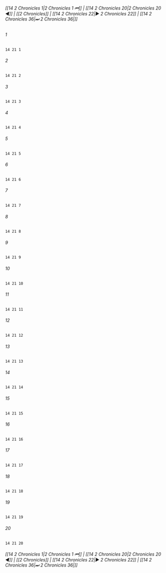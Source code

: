 
###### [[14 2 Chronicles 1|2 Chronicles 1 ⏮]] | [[14 2 Chronicles 20|2 Chronicles 20 ◀]] | [[2 Chronicles]] | [[14 2 Chronicles 22|▶ 2 Chronicles 22]] | [[14 2 Chronicles 36|⏭ 2 Chronicles 36|]]

###### 1
``` verse
14 21 1 
```
###### 2
``` verse
14 21 2 
```
###### 3
``` verse
14 21 3 
```
###### 4
``` verse
14 21 4 
```
###### 5
``` verse
14 21 5 
```
###### 6
``` verse
14 21 6 
```
###### 7
``` verse
14 21 7 
```
###### 8
``` verse
14 21 8 
```
###### 9
``` verse
14 21 9 
```
###### 10
``` verse
14 21 10 
```
###### 11
``` verse
14 21 11 
```
###### 12
``` verse
14 21 12 
```
###### 13
``` verse
14 21 13 
```
###### 14
``` verse
14 21 14 
```
###### 15
``` verse
14 21 15 
```
###### 16
``` verse
14 21 16 
```
###### 17
``` verse
14 21 17 
```
###### 18
``` verse
14 21 18 
```
###### 19
``` verse
14 21 19 
```
###### 20
``` verse
14 21 20 
```

###### [[14 2 Chronicles 1|2 Chronicles 1 ⏮]] | [[14 2 Chronicles 20|2 Chronicles 20 ◀]] | [[2 Chronicles]] | [[14 2 Chronicles 22|▶ 2 Chronicles 22]] | [[14 2 Chronicles 36|⏭ 2 Chronicles 36|]]


